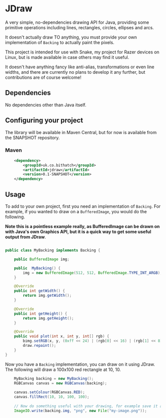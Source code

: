 # JDraw

A very simple, no-dependencies drawing API for Java, providing some primitive operations including lines, rectangles, circles, ellipses and arcs. 

It doesn't actually draw TO anything, you must provide your own implementation of `Backing` to actually paint the pixels. 

This project is intended for use with Snake, my project for Razer devices on Linux, but is made available in case others may find it useful. 

It doesn't have anything fancy like anti-alias, transformations or even line widths, and there are currently no plans to develop it any further, but contributions are of course welcome!

## Dependencies

No dependencies other than Java itself.

## Configuring your project

The library will be available in Maven Central, but for now is available from the SNAPSHOT repository.

### Maven

```xml
	<dependency>
		<groupId>uk.co.bithatch</groupId>
		<artifactId>jdraw</artifactId>
		<version>0.1-SNAPSHOT</version>
	</dependency>
```

## Usage

To add to your own project, first you need an implementation of `Backing`. For example, if you wanted to draw on a `BufferedImage`, you would do the following. 

**Note this is a pointless example really, as BufferedImage can be drawn on with Java's own Graphics API, but it is a quick way to get some useful output from JDraw**.

```java

public class MyBacking implements Backing {

	public BufferedImage img;

	public 	MyBacking() {
		img = new BufferedImage(512, 512, BufferedImage.TYPE_INT_ARGB);
	}

	@Override
	public int getWidth() {
		return img.getWidth();
	}

	@Override
	public int getHeight() {
		return img.getHeight();
	}

	@Override
	public void plot(int x, int y, int[] rgb) {
		bimg.setRGB(x, y, (0xff << 24) | (rgb[0] << 16) | (rgb[1] << 8) | (rgb[2]));
		draw.repaint();
	}
}
```

Now you have a `Backing` implementation, you can draw on it using JDraw. The following will draw  a 100x100 red rectangle at 10, 10.

```java
	MyBacking backing = new MyBacking();
	RGBCanvas canvas = new RGBCanvas(backing);
	
	canvas.setColour(RGBCanvas.RED);
	canvas.fillRect(10, 10, 100, 100);
	
	// Now do something useful with your drawing, for example save it as a PNG..
	ImageIO.write(backing.img, "png", new File("my-image.png"));
	
```


